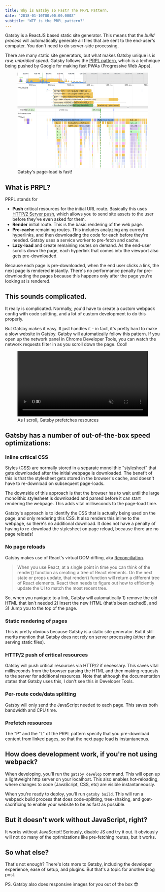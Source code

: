 ```yaml
---
title: Why is Gatsby so Fast? The PRPL Pattern.
date: "2018-01-10T00:00:00.000Z"
subtitle: "WTF is the PRPL pattern?"
---
```

Gatsby is a ReactJS based static site generator. This means that the *build process* will automatically generate all files that are sent to the end-user's computer. You don't need to do server-side processing. 

There are many static site generators, but what makes Gatsby unique is is *raw, unbridled speed*. Gatsby follows the [PRPL pattern](https://developers.google.com/web/fundamentals/performance/prpl-pattern/), which is a technique being pushed by Google for making fast PWAs (Progressive Web Apps). 

<figure>
    <img alt="Devtools profile of Gatsby loading" src="./gatsby-load.png" />
    <figcaption>Gatsby's page-load is fast!</figcaption>
</figure>


## What is PRPL?

PRPL stands for 

* **Push** critical resources for the initial URL route. Basically this uses [HTTP/2 Server push](https://www.smashingmagazine.com/2017/04/guide-http2-server-push/), which allows you to send site assets to the user before they’ve even asked for them.
* **Render** initial route. This is the basic rendering of the web page.
* **Pre-cache** remaining routes. This includes analyzing any current hyperlinks, and then downloading the code for each before they're needed. Gatsby uses a service worker to pre-fetch and cache.
* **Lazy-load** and create remaining routes on demand. As the end-user scrolls down the page, each hyperlink that comes into the viewport also gets pre-downloaded.

Because each page is pre-downloaded, when the end user clicks a link, the next page is rendered instantly. There's no performance penalty for pre-downloading the pages because this happens only after the page you're looking at is rendered.

## This sounds complicated.

It really is complicated. Normally, you'd have to create a custom webpack config with code splitting, and a lot of custom development to do this properly. 

But Gatsby makes it easy. It just handles it - in fact, it's pretty hard to make a slow website in Gatsby. Gatsby will automatically follow this pattern. If you open up the network panel in Chrome Developer Tools, you can watch the network requests filter in as you scroll down the page. Cool!

<figure>
    <video width="100%" autoplay controls loop muted>
      <source src="./gatsby-lazy-loading.mp4" type="video/mp4">
    </video>
    <figcaption>As I scroll, Gatsby prefetches resources</figcaption>
</figure>

## Gatsby has a number of out-of-the-box speed optimizations:

### Inline critical CSS

Styles (CSS) are normally stored in a separate monolithic "stylesheet" that gets downloaded after the initial webpage is downloaded. The benefit of this is that the stylesheet gets stored in the browser's cache, and doesn't have to re-download on subsequent page-loads. 

The downside of this approach is that the browser has to wait until the large monolithic stylesheet is downloaded and parsed before it can start rendering the webpage. This adds vital milliseconds to the page-load time.

Gatsby's approach is to identify the CSS that is actually being used on the page, and only rendering this CSS. It also renders this inline to the webpage, so there's no additional download. It does not have a penalty of having to re-download the stylesheet on page reload, because there are no page reloads!

### No page reloads

Gatsby makes use of React's virtual DOM diffing, aka [Reconciliation](https://reactjs.org/docs/reconciliation.html). 

> When you use React, at a single point in time you can think of the render() function as creating a tree of React elements. On the next state or props update, that render() function will return a different tree of React elements. React then needs to figure out how to efficiently update the UI to match the most recent tree.

So, when you navigate to a link, Gatsby will automatically 1) remove the old HTML that isn't needed 2) Insert the new HTML (that's been cached!), and 3) Jump you to the top of the page. 

### Static rendering of pages

This is pretty obvious because Gatsby is a static site generator. But it still merits mention that Gatsby does not rely on server processing (other than serving static files).

### HTTP/2 push of critical resources

Gatsby will push critical resources via HTTP/2 if necessary. This saves vital milliseconds from the browser parsing the HTML and then making requests to the server for additional resources. Note that although the documentation states that Gatsby uses this, I don't see this in Developer Tools.

### Per-route code/data splitting

Gatsby will only send the JavaScript needed to each page. This saves both bandwidth and CPU time. 

### Prefetch resources

The "P" and the "L" of the PRPL pattern specify that you pre-download content from linked pages, so that the next page load is instantaneous.

## How does development work, if you're not using webpack? 

When developing, you'll run the `gatsby develop` command. This will open up a lightweight http server on your localhost. This also enables hot-reloading, where changes to code (JavaScript, CSS, etc) are visible instantaneously. 

When you're ready to deploy, you'll run `gatsby build`. This will run a webpack build process that does code-splitting, tree-shaking, and goat-sacrificing to enable your website to be as fast as possible. 

## But it doesn't work without JavaScript, right?

It works without JavaScript! Seriously, disable JS and try it out. It obviously will not do many of the optimizations like pre-fetching routes, but it works. 

## So what else? 

That's not enough? There's lots more to Gatsby, including the developer experience, ease of setup, and plugins. But that's a topic for another blog post.

PS. Gatsby also does responsive images for you out of the box 😎